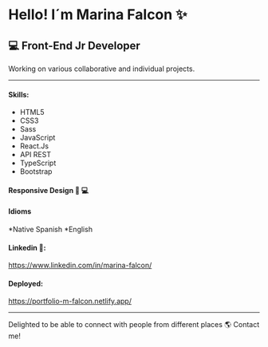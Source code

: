 # Hello! I´m Marina Falcon ✨

## 💻 Front-End Jr Developer 

Working on various collaborative and individual projects.
***
#### __Skills__:

* HTML5
* CSS3
* Sass
* JavaScript
* React.Js
* API REST
* TypeScript
* Bootstrap

#### Responsive Design  📱 💻 

#### Idioms
*Native Spanish
*English

#### Linkedin 🔗:
https://www.linkedin.com/in/marina-falcon/

#### Deployed:
https://portfolio-m-falcon.netlify.app/

***

Delighted to be able to connect with people from different places 🌎 Contact me!


